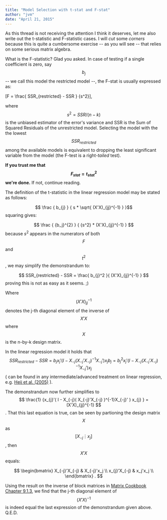 ```yaml
---
title: "Model Selection with t-stat and F-stat"
author: "jvm"
date: "April 21, 2015"
---
```


As this thread is not receiving the attention I think it deserves, let me also write out the t-statistic and F-statistic cases. I will *cut* some *corners* because this is quite a cumbersome exercise -- as you will see -- that relies on some serious matrix algebra.

What is the F-statistic? Glad you asked. In case of testing if a single coefficient is zero, say $$b_j$$ -- we call this model the restricted model --, the F-stat is usually expressed as:

\[F = \frac{ SSR_{restricted} - SSR } {s^2}\], 

where $$ s^2 = SSR/(n-k) $$ is the unbiased estimator of the error's variance and SSR is the Sum of Squared Residuals of the unrestricted model. Selecting the model with the the lowest $$ SSR_{restricted} $$ among the available models is equivalent to dropping the least significant variable from the model (the F-test is a right-*tailed* test).

**If you trust me that $$ F_{stat} = t_{stat}^2 $$ we're done.** If not, continue reading.

The definition of the t-statistic in the linear regression model may be stated as follows:

$$ \frac {  b_{j} } { s * \sqrt{ (X'X)_{jj}^{-1}  } }$$ squaring gives:  

$$ \frac {  {b_j}^{2}  } { {s^2} * (X'X)_{jj}^{-1} }  $$ because $s^2$ appears in the numerators of both $$F$$ and $$t^2$$, we may simplify the demonstrandum to:  

$$ SSR_{restricted} - SSR = \frac{ b_{j}^2 }{ (X'X)_{jj}^{-1} } $$ proving this is not as easy as it seems. ;)  

Where $$ (X'X)_{jj}^{-1} $$ denotes the j-th diagonal element of the inverse of $$ X'X $$ where $$ X $$ is the n-by-k design matrix.  

In the linear regression model it holds that $$ SSR_{restricted} - SSR = b_{j} x_{j}'( I - X_{-j}( X_{-j}'X_{-j} )^{-1}X_{-j}' ) x_{j} b_j = b_{j}^2 x_{j}'( I - X_{-j}( X_{-j}'X_{-j} )^{-1}X_{-j}' ) x_{j} $$ ( can be found in any intermediate/advanced treatment on linear regression, e.g. [Heij et al. (2005)](http://global.oup.com/booksites/content/0199268010/) ). 

The demonstrandum now further simplifies to  $$ \frac{1} {x_{j}'( I - X_{-j}( X_{-j}'X_{-j} )^{-1}X_{-j}' ) x_{j} } = (X'X)_{jj}^{-1} $$. That this last equation is true, can be seen by partioning the design matrix $$ X $$ as $$ [X_{-j} \vdots x_j] $$, then $$ X'X $$ equals:

$$
\begin{bmatrix} 
X_{-j}'X_{-j} & X_{-j}'x_j \\
x_{j}'X_{-j} & x_j'x_j  \\
\end{bmatrix} .
$$

Using the result on the inverse of block matrices in [Matrix Cookbook Chapter 9.1.3](https://duckduckgo.com/?q=matrix+cookbook), we find that the j-th diagonal element of $$ (X'X)^{-1} $$ is indeed equal the last expression of the demonstrandum given above. Q.E.D.
